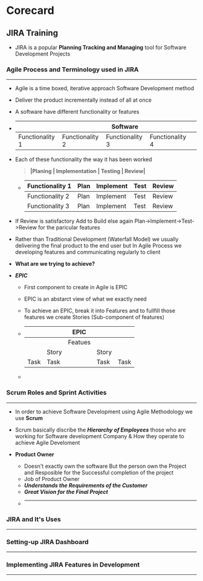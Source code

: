 # Corecard

## JIRA Training
- JIRA is a popular **Planning Tracking and Managing** tool for Software Development Projects


### Agile Process and Terminology used in JIRA
***
- Agile is a time boxed, iterative approach Software Development method

- Deliver the product incrementally instead of all at once

- A software have different functionality or features

- |    |      | Software |    |      |
  |----|------|----------|----|------|
  |Functionality 1 | Functionality 2| Functionality 3 | Functionality 4|

- Each of these functionality the way it has been worked
  > **|Planing | Implementation | Testing | Review|**
  
  - | Functionality 1 | Plan | Implement | Test | Review |
    |-----------------|------|-----------|------|--------|
    | Functionality 2 | Plan | Implement | Test | Review |
    | Functionality 3 | Plan | Implement | Test | Review |

- If Review is satisfactory Add to Build else again Plan->Implement->Test->Review for the paricular features

- Rather than Traditional Development (Waterfall Model) we usually delivering the final product to the end user but In Agile Process we developing features and communicating regularly to client

- **What are we trying to achieve?**
- ***EPIC***
  - First component to create in Agile is EPIC
  - EPIC is an abstarct view of what we exactly need
  - To achieve an EPIC, break it into Features and to fullfill those features we create Stories (Sub-component of features)
  - |   |    | EPIC |   |     |
    |----|----|----|-----|----|
    |    |    | Featues|     |     |
    |    |Story|       | Story|    |
    |Task| Task|   | Task | Task|
  
  -  


### Scrum Roles and Sprint Activities
***
- In order to achieve Software Development using Agile Methodology we use **Scrum**
- Scrum basically discribe the ***Hierarchy of Employees*** those who are working for Software development Company & How they operate to achieve Agile Develoment

- **Product Owner**
  - Doesn't exactly own the software But the person own the Project and Resposible for the Successful completion of the project
  - Job of Product Owner
   - ***Understands the Requirements of the Customer***
   - ***Great Vision for the Final Project***
   - *****

### JIRA and It's Uses
***


### Setting-up JIRA Dashboard
***


### Implementing JIRA Features in Development
***



